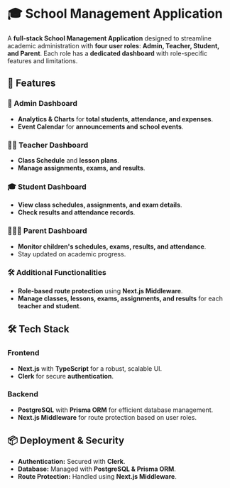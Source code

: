 # 🎓 School Management Application

A **full-stack School Management Application** designed to streamline academic administration with **four user roles**: **Admin, Teacher, Student, and Parent**. Each role has a **dedicated dashboard** with role-specific features and limitations.

## 🚀 Features

### 👑 Admin Dashboard
- **Analytics & Charts** for **total students, attendance, and expenses**.
- **Event Calendar** for **announcements and school events**.

### 👨‍🏫 Teacher Dashboard
- **Class Schedule** and **lesson plans**.
- **Manage assignments, exams, and results**.

### 🎓 Student Dashboard
- **View class schedules, assignments, and exam details**.
- **Check results and attendance records**.

### 👨‍👩‍👦 Parent Dashboard
- **Monitor children's schedules, exams, results, and attendance**.
- Stay updated on academic progress.

### 🛠️ Additional Functionalities
- **Role-based route protection** using **Next.js Middleware**.
- **Manage classes, lessons, exams, assignments, and results** for each **teacher and student**.

## 🛠️ Tech Stack

### Frontend
- **Next.js** with **TypeScript** for a robust, scalable UI.
- **Clerk** for secure **authentication**.

### Backend
- **PostgreSQL** with **Prisma ORM** for efficient database management.
- **Next.js Middleware** for route protection based on user roles.

## 📦 Deployment & Security
- **Authentication:** Secured with **Clerk**.
- **Database:** Managed with **PostgreSQL & Prisma ORM**.
- **Route Protection:** Handled using **Next.js Middleware**.
